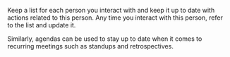 Keep a list for each person you interact with and keep it up to date with actions related to this person. Any time you interact with this person, refer to the list and update it.

Similarly, agendas can be used to stay up to date when it comes to recurring meetings such as standups and retrospectives.
